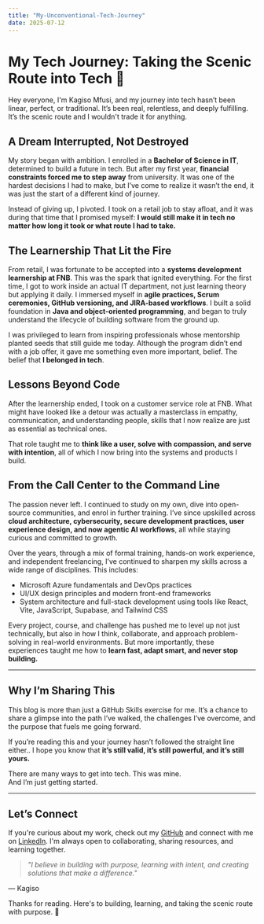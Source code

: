 ```yaml
---
title: "My-Unconventional-Tech-Journey"
date: 2025-07-12
---
```


# My Tech Journey: Taking the Scenic Route into Tech 🚀

Hey everyone, I'm Kagiso Mfusi, and my journey into tech hasn’t been linear, perfect, or traditional. It’s been real, relentless, and deeply fulfilling. It’s the scenic route and I wouldn't trade it for anything.

## A Dream Interrupted, Not Destroyed

My story began with ambition. I enrolled in a **Bachelor of Science in IT**, determined to build a future in tech. But after my first year, **financial constraints forced me to step away** from university. It was one of the hardest decisions I had to make, but I’ve come to realize it wasn’t the end, it was just the start of a different kind of journey.

Instead of giving up, I pivoted. I took on a retail job to stay afloat, and it was during that time that I promised myself: **I would still make it in tech no matter how long it took or what route I had to take.**

## The Learnership That Lit the Fire

From retail, I was fortunate to be accepted into a **systems development learnership at FNB**. This was the spark that ignited everything. For the first time, I got to work inside an actual IT department, not just learning theory but applying it daily. I immersed myself in **agile practices, Scrum ceremonies, GitHub versioning, and JIRA-based workflows**. I built a solid foundation in **Java and object-oriented programming**, and began to truly understand the lifecycle of building software from the ground up.

I was privileged to learn from inspiring professionals whose mentorship planted seeds that still guide me today. Although the program didn’t end with a job offer, it gave me something even more important, belief. The belief that **I belonged in tech**.

## Lessons Beyond Code

After the learnership ended, I took on a customer service role at FNB. What might have looked like a detour was actually a masterclass in empathy, communication, and understanding people, skills that I now realize are just as essential as technical ones.

That role taught me to **think like a user, solve with compassion, and serve with intention**, all of which I now bring into the systems and products I build.

## From the Call Center to the Command Line

The passion never left. I continued to study on my own, dive into open-source communities, and enrol in further training. I’ve since upskilled across **cloud architecture, cybersecurity, secure development practices, user experience design, and now agentic AI workflows**, all while staying curious and committed to growth.

Over the years, through a mix of formal training, hands-on work experience, and independent freelancing, I’ve continued to sharpen my skills across a wide range of disciplines. This includes:

- Microsoft Azure fundamentals and DevOps practices
- UI/UX design principles and modern front-end frameworks
- System architecture and full-stack development using tools like React, Vite, JavaScript, Supabase, and Tailwind CSS

Every project, course, and challenge has pushed me to level up not just technically, but also in how I think, collaborate, and approach problem-solving in real-world environments. But more importantly, these experiences taught me how to **learn fast, adapt smart, and never stop building.**

---

## Why I’m Sharing This

This blog is more than just a GitHub Skills exercise for me. It’s a chance to share a glimpse into the path I’ve walked, the challenges I’ve overcome, and the purpose that fuels me going forward.

If you’re reading this and your journey hasn’t followed the straight line either.. I hope you know that **it’s still valid, it’s still powerful, and it’s still yours.**

There are many ways to get into tech. This was mine.  
And I’m just getting started.

---

## Let’s Connect

If you're curious about my work, check out my [GitHub](https://github.com/MrSpecks) and connect with me on [LinkedIn](https://www.linkedin.com/in/kagiso-mfusi-95b329224/). I'm always open to collaborating, sharing resources, and learning together.

> _"I believe in building with purpose, learning with intent, and creating solutions that make a difference."_  

— Kagiso

Thanks for reading. Here's to building, learning, and taking the scenic route with purpose. 🌱
